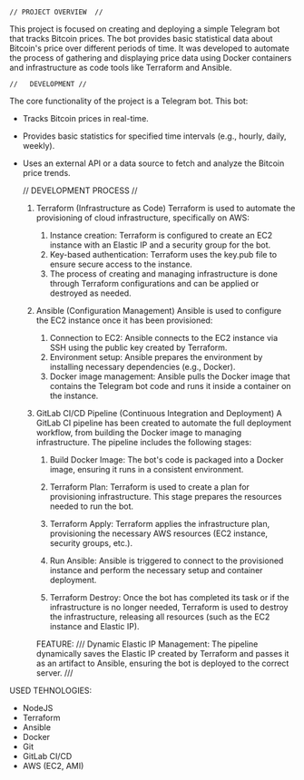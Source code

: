     // PROJECT OVERVIEW  //
This project is focused on creating and deploying a simple Telegram bot that tracks Bitcoin prices. The bot provides basic statistical data about Bitcoin's price over different periods of time. It was developed to automate the process of gathering and displaying price data using Docker containers and infrastructure as code tools like Terraform and Ansible.

    //   DEVELOPMENT //
The core functionality of the project is a Telegram bot. This bot:
 - Tracks Bitcoin prices in real-time.
 - Provides basic statistics for specified time intervals (e.g., hourly, daily, weekly).
 - Uses an external API or a data source to fetch and analyze the Bitcoin price trends.

    //   DEVELOPMENT PROCESS   //
    1. Terraform (Infrastructure as Code)
    Terraform is used to automate the provisioning of cloud infrastructure, specifically on AWS:
        1. Instance creation: Terraform is configured to create an EC2 instance with an Elastic IP and a security group for the bot.
        2. Key-based authentication: Terraform uses the key.pub file to ensure secure access to the instance.
        3. The process of creating and managing infrastructure is done through Terraform configurations and can be applied or destroyed as needed.

    2. Ansible (Configuration Management)
    Ansible is used to configure the EC2 instance once it has been provisioned:
        1. Connection to EC2: Ansible connects to the EC2 instance via SSH using the public key created by Terraform.
        1. Environment setup: Ansible prepares the environment by installing necessary dependencies (e.g., Docker).
        3. Docker image management: Ansible pulls the Docker image that contains the Telegram bot code and runs it inside a container on the instance.

    3. GitLab CI/CD Pipeline (Continuous Integration and Deployment)
    A GitLab CI pipeline has been created to automate the full deployment workflow, from building the Docker image to managing infrastructure. The pipeline includes the following stages:

        1. Build Docker Image:
        The bot's code is packaged into a Docker image, ensuring it runs in a consistent environment.

        2. Terraform Plan:
        Terraform is used to create a plan for provisioning infrastructure. This stage prepares the resources needed to run the bot.

        3. Terraform Apply:
        Terraform applies the infrastructure plan, provisioning the necessary AWS resources (EC2 instance, security groups, etc.).

        4. Run Ansible:
        Ansible is triggered to connect to the provisioned instance and perform the necessary setup and container deployment.

        5. Terraform Destroy:
        Once the bot has completed its task or if the infrastructure is no longer needed, Terraform is used to destroy the infrastructure, releasing all resources (such as the EC2 instance and Elastic IP).

        FEATURE:
     ///   Dynamic Elastic IP Management: The pipeline dynamically saves the Elastic IP created by Terraform and passes it as an artifact to Ansible, ensuring the bot is deployed to the correct server.  ///


USED TEHNOLOGIES:
- NodeJS
- Terraform  
- Ansible
- Docker
- Git  
- GitLab CI/CD  
- AWS (EC2, AMI)  
